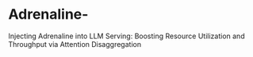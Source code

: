 # Adrenaline-
Injecting Adrenaline into LLM Serving: Boosting Resource Utilization and Throughput via Attention Disaggregation
